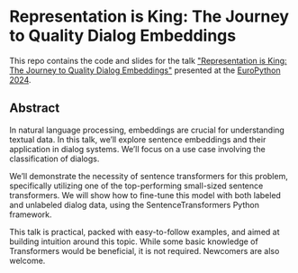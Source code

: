 # Representation is King: The Journey to Quality Dialog Embeddings
This repo contains the code and slides for the talk ["Representation is King: The Journey to Quality Dialog Embeddings"](https://ep2024.europython.eu/session/representation-is-king-the-journey-to-quality-dialog-embeddings) presented at the [EuroPython 2024](https://ep2024.europython.eu/).

## Abstract
In natural language processing, embeddings are crucial for understanding textual data. In this talk, we’ll explore sentence embeddings and their application in dialog systems. We’ll focus on a use case involving the classification of dialogs.

We’ll demonstrate the necessity of sentence transformers for this problem, specifically utilizing one of the top-performing small-sized sentence transformers. We will show how to fine-tune this model with both labeled and unlabeled dialog data, using the SentenceTransformers Python framework.

This talk is practical, packed with easy-to-follow examples, and aimed at building intuition around this topic. While some basic knowledge of Transformers would be beneficial, it is not required. Newcomers are also welcome.